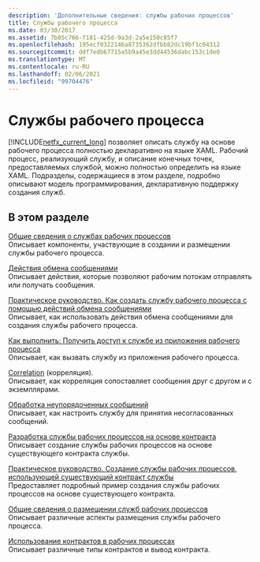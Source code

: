 ```yaml
---
description: 'Дополнительные сведения: службы рабочих процессов'
title: Службы рабочего процесса
ms.date: 03/30/2017
ms.assetid: 7b05c766-f181-425d-9a3d-2a5e150c85f7
ms.openlocfilehash: 195ecf0322146a8735362dfbb82dc19bf1c04312
ms.sourcegitcommit: ddf7edb67715a5b9a45e3dd44536dabc153c1de0
ms.translationtype: MT
ms.contentlocale: ru-RU
ms.lasthandoff: 02/06/2021
ms.locfileid: "99704476"
---
```

# <a name="workflow-services"></a>Службы рабочего процесса

[!INCLUDE[netfx_current_long](../../../../includes/netfx-current-long-md.md)] позволяет описать службу на основе рабочего процесса полностью декларативно на языке XAML. Рабочий процесс, реализующий службу, и описание конечных точек, предоставляемых службой, можно полностью определить на языке XAML. Подразделы, содержащиеся в этом разделе, подробно описывают модель программирования, декларативную поддержку создания служб.  
  
## <a name="in-this-section"></a>В этом разделе  

 [Общие сведения о службах рабочих процессов](workflow-services-overview.md)  
 Описывает компоненты, участвующие в создании и размещении службы рабочего процесса.  
  
 [Действия обмена сообщениями](messaging-activities.md)  
 Описывает действия, которые позволяют рабочим потокам отправлять или получать сообщения.  
  
 [Практическое руководство. Как создать службу рабочего процесса с помощью действий обмена сообщениями](how-to-create-a-workflow-service-with-messaging-activities.md)  
 Описывает, как использовать действия обмена сообщениями для создания службы рабочего процесса.  
  
 [Как выполнить: Получить доступ к службе из приложения рабочего процесса](how-to-access-a-service-from-a-workflow-application.md)  
 Описывает, как вызвать службу из приложения рабочего процесса.  
  
 [Correlation](correlation.md) (корреляция).  
 Описывает, как корреляция сопоставляет сообщения друг с другом и с экземплярами.  
  
 [Обработка неупорядоченных сообщений](out-of-order-message-processing.md)  
 Описывает, как настроить службу для принятия несогласованных сообщений.  
  
 [Разработка службы рабочих процессов на основе контракта](../../windows-workflow-foundation/contract-first-workflow-service-development.md)  
 Описывает создание службы рабочих процессов на основе существующего контракта службы.  
  
 [Практическое руководство. Создание службы рабочих процессов, использующей существующий контракт службы](../../windows-workflow-foundation/how-to-create-a-workflow-service-that-consumes-an-existing-service-contract.md)  
 Предоставляет подробный пример создания службы рабочих процессов на основе существующего контракта.  
  
 [Общие сведения о размещении служб рабочих процессов](hosting-workflow-services-overview.md)  
 Описывает различные аспекты размещения службы рабочего процесса.  
  
 [Использование контрактов в рабочих процессах](using-contracts-in-workflow.md)  
 Описывает различные типы контрактов и вывод контракта.
